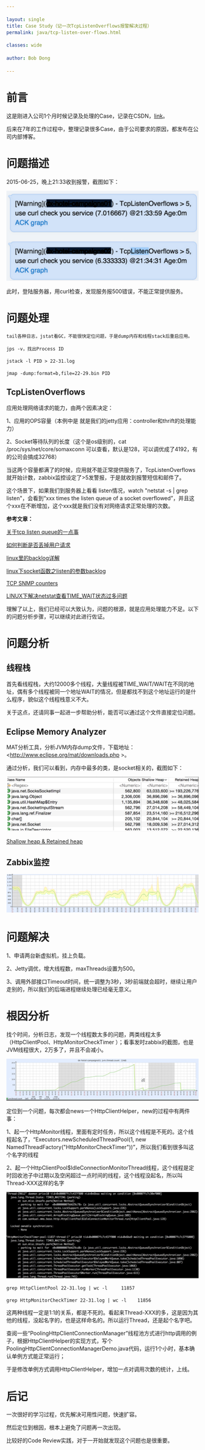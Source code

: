 ```yaml
---

layout: single
title: Case Study（记一次TcpListenOverflows报警解决过程）
permalink: java/tcp-listen-over-flows.html

classes: wide

author: Bob Dong

---
```


# 前言

这是刚进入公司1个月时候记录及处理的Case，记录在CSDN，[link](https://blog.csdn.net/puma_dong/article/details/46669499)。

后来在7年的工作过程中，整理记录很多Case，由于公司要求的原因，都发布在公司内部博客。

# 问题描述

2015-06-25，晚上21:33收到报警，截图如下：

![tcp-listen-over-flows](images/java-tcp-listen-over-flows-1.png)

此时，登陆服务器，用curl检查，发现服务报500错误，不能正常提供服务。

# 问题处理

```
tail各种日志，jstat看GC，不能很快定位问题，于是dump内存和线程stack后重启应用。

jps -v，找出Process ID

jstack -l PID > 22-31.log

jmap -dump:format=b,file=22-29.bin PID
```

## TcpListenOverflows


应用处理网络请求的能力，由两个因素决定：

1、应用的OPS容量（本例中是 就是我们的jetty应用：controller和thrift的处理能力）

2、Socket等待队列的长度（这个是os级别的，cat  /proc/sys/net/core/somaxconn 可以查看，默认是128，可以调优成了4192，有的公司会搞成32768）

当这两个容量都满了的时候，应用就不能正常提供服务了，TcpListenOverflows就开始计数，zabbix监控设定了>5发警报，于是就收到报警短信和邮件了。

这个场景下，如果我们到服务器上看看 listen情况，watch "netstat -s | grep listen"，会看到“xxx times the listen queue of a socket overflowed”，并且这个xxx在不断增加，这个xxx就是我们没有对网络请求正常处理的次数。

**参考文章：**

[关于tcp listen queue的一点事](http://www.douban.com/note/178129553/)

[如何判断是否丢掉用户请求](http://blog.sina.com.cn/s/blog_5374d6e30101lex3.html)

[linux里的backlog详解](http://blog.csdn.net/raintungli/article/details/37913765)

[linux下socket函数之listen的参数backlog](http://www.2cto.com/os/201207/139524.html)

[TCP SNMP counters](http://blog.chinaunix.net/uid-20695170-id-3073945.html)

[LINUX下解决netstat查看TIME_WAIT状态过多问题](http://www.itokit.com/2012/0516/73950.html)

理解了以上，我们已经可以大致认为，问题的根源，就是应用处理能力不足。以下的问题分析步骤，可以继续对此进行佐证。

# 问题分析

## 线程栈

首先看线程栈，大约12000多个线程，大量线程被TIME_WAIT/WAIT在不同的地址，偶有多个线程被同一个地址WAIT的情况，但是都找不到这个地址运行的是什么程序，貌似这个线程栈意义不大。

关于这点，还请同事一起进一步帮助分析，能否可以通过这个文件直接定位问题。

## Eclipse Memory Analyzer

MAT分析工具，分析JVM内存dump文件，下载地址： <http://www.eclipse.org/mat/downloads.php >。

通过分析，我们可以看到，内存中最多的类，是socket相关的，截图如下：

![tcp-listen-over-flows](images/java-tcp-listen-over-flows-2.png)

[Shallow heap & Retained heap](http://bjyzxxds.iteye.com/blog/1532937)

## Zabbix监控

![tcp-listen-over-flows](images/java-tcp-listen-over-flows-3.png)

# 问题解决


1、申请两台新虚拟机，挂上负载。

2、Jetty调优，增大线程数，maxThreads设置为500。

3、调用外部接口Timeout时间，统一调整为3秒，3秒前端就会超时，继续让用户走别的，所以我们的后端进程继续处理已经毫无意义。

# 根因分析

找个时间，分析日志，发现一个线程数太多的问题，两类线程太多（HttpClientPool、HttpMonitorCheckTimer ）；看事发时zabbix的截图，也是JVM线程很大，2万多了，并且不会减小。

![tcp-listen-over-flows](images/java-tcp-listen-over-flows-4.png)

定位到一个问题，每次都会news一个HttpClientHelper，new的过程中有两件事：

1、起一个HttpMonitor线程，里面有定时任务，所以这个线程是不死的。这个线程起名了，“Executors.newScheduledThreadPool(1, new NamedThreadFactory("HttpMonitorCheckTimer"))”，所以我们看到很多叫这个名字的线程

2、起一个HttpClientPool$IdleConnectionMonitorThread线程，这个线程是定时回收池子中过期以及空闲超过一点时间的线程，这个线程没起名，所以叫Thread-XXX这样的名字

![tcp-listen-over-flows](images/java-tcp-listen-over-flows-5.png)

```
grep HttpClientPool 22-31.log | wc -l     11857

grep HttpMonitorCheckTimer 22-31.log | wc -l    11856
```

这两种线程一定是1:1的关系，都是不死的。看起来Thread-XXX的多，这是因为其他的线程，没起名字的，也是这样命名的。所以运行Thread，还是起个名字吧。

查阅一些“PoolingHttpClientConnectionManager”线程池方式进行http调用的例子，根据HttpClientHelper的实现方式，写个PoolingHttpClientConnectionManagerDemo.java代码，运行1个小时，基本确认单例方式能正常运行；

于是修改单例方式调用HttpClientHelper，增加一点对调用次数的统计，上线。

# 后记

一次很好的学习过程，优先解决可用性问题，快速扩容。

然后定位到根因，根本上避免了问题再一次出现。

比较好的Code Review实践，对于一开始就发现这个问题也是很重要。